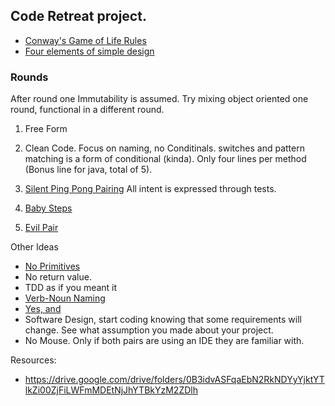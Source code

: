 ## Code Retreat project.

* [Conway's Game of Life Rules](https://docs.google.com/document/d/1NmoeDNgfEKAYD7Kz-ITcS1eEyS923-wZjVStaShetQU/edit)
* [Four elements of simple design](https://docs.google.com/document/d/1d9hidMBt4F5Mmwq80-XKmgtDGV11cqz6pp-i819jJJE/edit)


### Rounds
After round one Immutability is assumed.
Try mixing object oriented one round, functional in a different round.

1. Free Form

2. Clean Code. Focus on naming, no Conditinals. switches and pattern matching is a form of conditional (kinda).
    Only four lines per method (Bonus line for java, total of 5).
3. [Silent Ping Pong Pairing](https://docs.google.com/document/d/16_8WcKliYtPu_71uukiZDPLB65MxcZCkycjIVQ1Ejtw/edit) All intent is expressed through tests.
4. [Baby Steps](https://docs.google.com/document/d/1Q6MTVWa88xEyDkv4jUq5tNbypSvPnthbA3shmB28rbc/edit)
5. [Evil Pair](https://docs.google.com/document/d/1WcAUdyrfTtmU2KYZacmaTNZgk_sB6eZIv13DSyUUSOU/edit)

Other Ideas
* [No Primitives](https://docs.google.com/document/d/1RSvUaGhxf8Gc46wEVAGgyGRDAE8YSZrQwIC70UukxsE/edit)
* No return value.
* TDD as if you meant it
* [Verb-Noun Naming](https://docs.google.com/document/d/1231bDylwm3IQ3mpLV4-sF_QYUoJeNM3ZnBROOgx11VE/edit)
* [Yes, and](https://docs.google.com/document/d/14Uulhj_X2huOpE3_RJioGKIV_trYxTCLDuuPiAUhsqM/edit)
* Software Design, start coding knowing that some requirements will change. See what assumption you made about your project.
* No Mouse. Only if both pairs are using an IDE they are familiar with.


Resources:
  * https://drive.google.com/drive/folders/0B3idvASFqaEbN2RkNDYyYjktYTlkZi00ZjFiLWFmMDEtNjJhYTBkYzM2ZDlh
